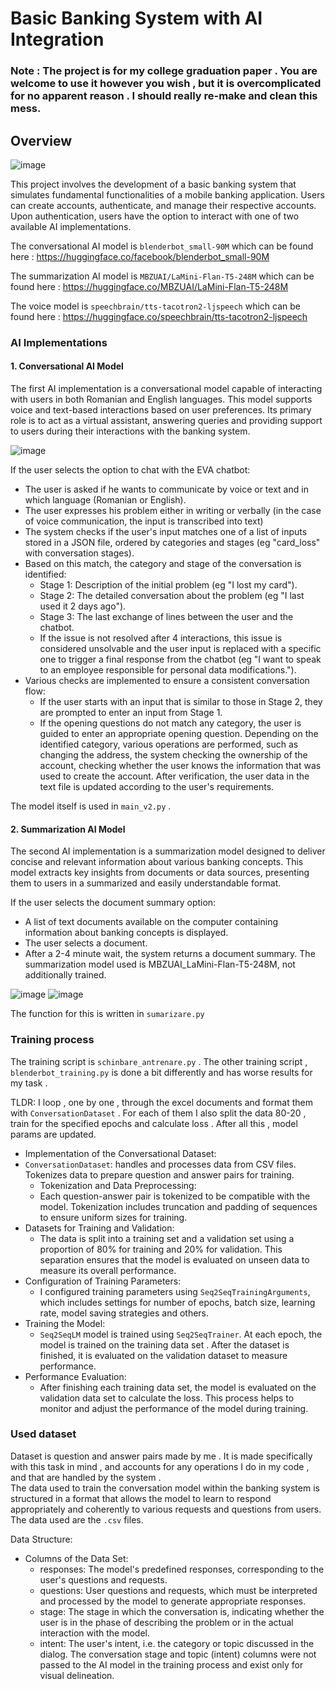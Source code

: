 # Basic Banking System with AI Integration


### Note : The project is for my college graduation paper . You are welcome to use it however you wish , but it is overcomplicated for no apparent reason . I should really re-make and clean this mess.



## Overview
![image](https://github.com/mTwR0/EVA/assets/147711036/90b81693-1751-4f85-9496-3b342dbe1d58)


This project involves the development of a basic banking system that simulates fundamental functionalities of a mobile banking application. Users can create accounts, authenticate, and manage their respective accounts. Upon authentication, users have the option to interact with one of two available AI implementations.

The conversational AI model is `blenderbot_small-90M` which can be found here : https://huggingface.co/facebook/blenderbot_small-90M

The summarization AI model is `MBZUAI/LaMini-Flan-T5-248M` which can be found here : https://huggingface.co/MBZUAI/LaMini-Flan-T5-248M

The voice model is `speechbrain/tts-tacotron2-ljspeech` which can be found here : https://huggingface.co/speechbrain/tts-tacotron2-ljspeech



### AI Implementations

#### 1. Conversational AI Model

The first AI implementation is a conversational model capable of interacting with users in both Romanian and English languages. This model supports voice and text-based interactions based on user preferences. Its primary role is to act as a virtual assistant, answering queries and providing support to users during their interactions with the banking system.


![image](https://github.com/mTwR0/EVA/assets/147711036/fcde401c-7c66-4c73-8864-f10f07e6734a)


If the user selects the option to chat with the EVA chatbot:
- The user is asked if he wants to communicate by voice or text and in which language (Romanian or English).
- The user expresses his problem either in writing or verbally (in the case of voice communication, the input is transcribed into text)
- The system checks if the user's input matches one of a list of inputs stored in a JSON file, ordered by categories and stages (eg "card_loss" with conversation stages).
- Based on this match, the category and stage of the conversation is identified:
  - Stage 1: Description of the initial problem (eg "I lost my card").
  - Stage 2: The detailed conversation about the problem (eg "I last used it 2 days ago").
  - Stage 3: The last exchange of lines between the user and the chatbot.
  - If the issue is not resolved after 4 interactions, this issue is considered unsolvable and the user input is replaced with a specific one to trigger a final response from the chatbot (eg "I want to speak to an employee responsible for personal data modifications.").
- Various checks are implemented to ensure a consistent conversation flow:
  - If the user starts with an input that is similar to those in Stage 2, they are prompted to enter an input from Stage 1.
  - If the opening questions do not match any category, the user is guided to enter an appropriate opening question.
Depending on the identified category, various operations are performed, such as changing the address, the system checking the ownership of the account, checking whether the user knows the information that was used to create the account. After verification, the user data in the text file is updated according to the user's requirements.

The model itself is used in `main_v2.py` .  

#### 2. Summarization AI Model


The second AI implementation is a summarization model designed to deliver concise and relevant information about various banking concepts. This model extracts key insights from documents or data sources, presenting them to users in a summarized and easily understandable format. 

If the user selects the document summary option:
- A list of text documents available on the computer containing information about banking concepts is displayed.
- The user selects a document.
- After a 2-4 minute wait, the system returns a document summary. The summarization model used is MBZUAI_LaMini-Flan-T5-248M, not additionally trained.

![image](https://github.com/mTwR0/EVA/assets/147711036/e767552e-98e1-4b30-b4a4-7babc9600e49)
![image](https://github.com/mTwR0/EVA/assets/147711036/45346c9b-2778-464b-83b6-4e4703f53e6a)

The function for this is written in `sumarizare.py`

### Training process

The training script is `schinbare_antrenare.py` . The other training script , `blenderbot_training.py` is done a bit differently and has worse results for my task . 

TLDR: I loop , one by one , through the excel documents and format them with  `ConversationDataset`  . For each of them I also split the data 80-20 , train for the specified epochs and calculate loss . After all this , model params are updated.

- Implementation of the Conversational Dataset:
- `ConversationDataset`:  handles and processes data from CSV files. Tokenizes data to prepare question and answer pairs for training.
  - Tokenization and Data Preprocessing:
  - Each question-answer pair is tokenized to be compatible with the model. Tokenization includes truncation and padding of sequences to ensure uniform sizes for training.
- Datasets for Training and Validation:
  - The data is split into a training set and a validation set using a proportion of 80% for training and 20% for validation. This separation ensures that the model is evaluated on unseen data to measure its overall performance.
- Configuration of Training Parameters:
  - I configured training parameters using `Seq2SeqTrainingArguments`, which includes settings for number of epochs, batch size, learning rate, model saving strategies and others. 
- Training the Model:
  - `Seq2SeqLM` model is trained using `Seq2SeqTrainer`. At each epoch, the model is trained on the training data set . After the dataset is finished, it is evaluated on the validation dataset to measure performance.
- Performance Evaluation:
  - After finishing each training data set, the model is evaluated on the validation data set to calculate the loss. This process helps to monitor and adjust the performance of the model during training.

### Used dataset
Dataset is question and answer pairs made by me . It is made specifically with this task in mind , and accounts for any operations I do in my code , and that are handled by the system .  
The data used to train the conversation model within the banking system is structured in a format that allows the model to learn to respond appropriately and coherently to various requests and questions from users.
The data used are the `.csv` files.

Data Structure:
- Columns of the Data Set:
  - responses: The model's predefined responses, corresponding to the user's questions and requests.
  - questions: User questions and requests, which must be interpreted and processed by the model to generate appropriate responses.
  - stage: The stage in which the conversation is, indicating whether the user is in the phase of describing the problem or in the actual interaction with the model.
  - intent: The user's intent, i.e. the category or topic discussed in the dialog.
The conversation stage and topic (intent) columns were not passed to the AI ​​model in the training process and exist only for visual delineation.

